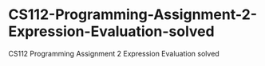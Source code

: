 # CS112-Programming-Assignment-2-Expression-Evaluation-solved
CS112 Programming Assignment 2 Expression Evaluation solved
